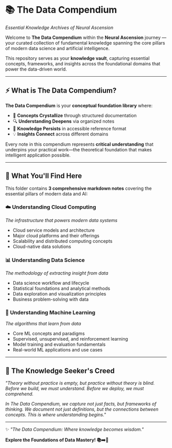 # 📚 The Data Compendium
_Essential Knowledge Archives of Neural Ascension_

Welcome to **The Data Compendium** within the **Neural Ascension** journey — your curated collection of fundamental knowledge spanning the core pillars of modern data science and artificial intelligence.

This repository serves as your **knowledge vault**, capturing essential concepts, frameworks, and insights across the foundational domains that power the data-driven world.

---

## ⚡ What is The Data Compendium?

**The Data Compendium** is your **conceptual foundation library** where:
- 🧠 **Concepts Crystallize** through structured documentation
- 🔍 **Understanding Deepens** via organized notes
- 📖 **Knowledge Persists** in accessible reference format
- 💡 **Insights Connect** across different domains

Every note in this compendium represents **critical understanding** that underpins your practical work—the theoretical foundation that makes intelligent application possible.

---

## 📓 What You'll Find Here

This folder contains **3 comprehensive markdown notes** covering the essential pillars of modern data and AI:

### ☁️ **Understanding Cloud Computing**
*The infrastructure that powers modern data systems*
- Cloud service models and architecture
- Major cloud platforms and their offerings
- Scalability and distributed computing concepts
- Cloud-native data solutions

### 📊 **Understanding Data Science**
*The methodology of extracting insight from data*
- Data science workflow and lifecycle
- Statistical foundations and analytical methods
- Data exploration and visualization principles
- Business problem-solving with data

### 🤖 **Understanding Machine Learning**
*The algorithms that learn from data*
- Core ML concepts and paradigms
- Supervised, unsupervised, and reinforcement learning
- Model training and evaluation fundamentals
- Real-world ML applications and use cases

---

## 🌟 The Knowledge Seeker's Creed

*"Theory without practice is empty, but practice without theory is blind. Before we build, we must understand. Before we deploy, we must comprehend.*

*In The Data Compendium, we capture not just facts, but frameworks of thinking. We document not just definitions, but the connections between concepts. This is where understanding begins."*

---

✨ *"The Data Compendium: Where knowledge becomes wisdom."*

**Explore the Foundations of Data Mastery! 📚➡️🧠**
